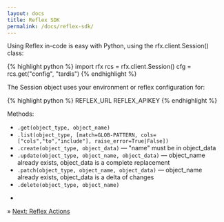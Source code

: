 ```yaml
---
layout: docs
title: Reflex SDK
permalink: /docs/reflex-sdk/
---
```


Using Reflex in-code is easy with Python, using the rfx.client.Session() class:

{% highlight python %}
    import rfx
    rcs = rfx.client.Session()
    cfg = rcs.get("config", "tardis")
{% endhighlight %}

The Session object uses your environment or reflex configuration for:

{% highlight python %}
    REFLEX_URL
    REFLEX_APIKEY
{% endhighlight %}

Methods:

* `.get(object_type, object_name)`
* `.list(object_type, [match=GLOB-PATTERN, cols=["cols","to","include"], raise_error=True|False])`
* `.create(object_type, object_data)` &mdash; "name" must be in object_data
* `.update(object_type, object_name, object_data)` &mdash; object_name already exists, object_data is a complete replacement
* `.patch(object_type, object_name, object_data)` &mdash; object_name already exists, object_data is a delta of changes
* `.delete(object_type, object_name)`

-

&raquo; [Next: Reflex Actions](/docs/reflex-actions/)
